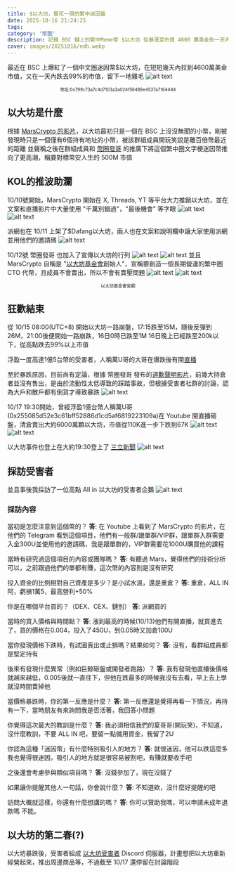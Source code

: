 ```yaml
---
title: $以大坊，曇花一現的繁中迷因盤
date: 2025-10-16 21:24:25
tags:
category: '幣圈'
description: 記錄 BSC 鏈上的繁中Meme幣 $以大坊 從暴漲至市值 4600 萬美金到一天內崩跌 99% 的完整過程,以及 KOL 推波助瀾背後的故事，並採訪受害者，以及以大坊自救會之後的打算。
cover: images/20251016/edh.webp
---
```

最近在 BSC 上爆紅了一個中文圈迷因幣$以大坊，在短短幾天內拉到4600萬美金市值，又在一天內跌去99%的市值，留下一地雞毛
![alt text](images/20251016/image.webp)
<div style="text-align: center; font-size: 0.7em;">地址:0x799c73a7c4d7103a3a024f56486e4537a7164444</div>

## 以大坊是什麼
根據 [MarsCrypto 的影片](https://www.youtube.com/watch?v=ozE6-zcs_Hw)，以大坊最初只是一個在 BSC 上沒沒無聞的小幣，剛被發現時只是一個僅有6個持有地址的小幣，被該群組成員開玩笑說是離百倍幣最近的距離
並聲稱之後在群組成員和 [幣圈發哥](https://www.youtube.com/@Facrypto.t) 的推廣下將這個繁中圈文字梗迷因幣推向了更高潮，稱要對標幣安人生的 500M 市值

## KOL的推波助瀾
10/10號開始，MarsCrypto 開始在 X, Threads, YT 等平台大力推銷以大坊，並在文案和直播影片中大量使用 "千萬別錯過"，"最後機會" 等字眼
![alt text](images/20251016/image-1.webp)
![alt text](images/20251016/image-4.webp)

派網也在 10/11 上架了$Dafang以大坊，兩人也在文案和說明欄中讓大家使用派網並用他們的邀請碼
![alt text](images/20251016/pionex.webp)

10/12號 幣圈發哥 也加入了宣傳以大坊的行列
![alt text](images/20251016/image-2.webp)
![alt text](images/20251016/image-5.webp)
並且 MarsCrypto 自稱是 "[以大坊基金會](https://edh-seven.vercel.app)創始人"，宣稱要創造一個長期營運的繁中圈 CTO 代幣，且成員不會賣出，所以不會有賣壓問題
![alt text](images/20251016/image-3.webp)
![alt text](images/20251016/image-6.webp)
<div style="text-align: center; font-size: 0.7em;">以大坊基金會官網</div>

## 狂歡結束
從 10/15 08:00(UTC+8) 開始以大坊一路崩盤，17:15跌至15M，隨後反彈到26M，21:00後便開始一路崩跌，16日0時已跌至1M
16日晚上已經跌至200k以下，從高點跌去99%以上市值

浮盈一度高達1億5台幣的受害者，人稱萬U哥的大哥在爆跌後有開[直播](https://www.youtube.com/live/0wubKAMlpRs)

至於暴跌原因，目前尚有定論，根據 幣圈發哥 發布的[道歉聲明影片](https://www.youtube.com/watch?v=Bt3fIf0NJqY)，前幾大持倉者並沒有售出，是由於流動性太低導致的踩踏事故，但根據受害者社群的討論，認為大戶和散戶都有倒貨才導致暴跌
![alt text](images/20251016/image-7.webp)

10/17 19:30開始，曾經浮盈1億台幣人稱萬U哥(0x255085d52e3c61bff52886d1cd5af6819223109a)在 Youtube 開直播砸盤，清倉賣出大約6000萬顆以大坊，市值從110K進一步下跌到67K
![alt text](images/20251016/img.webp)
![alt text](images/20251016/img1.webp)

以大坊事件也登上在大約19:30登上了 [三立新聞](https://www.youtube.com/watch?v=JDRSC77oKLo)
![alt text](images/20251016/img2.webp)
## 採訪受害者
並且事後我採訪了一位高點 All in 以大坊的受害者企鵝
![alt text](images/20251016/img3.webp)

### 採訪內容
當初是怎麼注意到這個幣的？
**答**: 在 Youtube 上看到了 MarsCrypto 的影片，在他們的 Telegram 看到這個項目，他們有一般群/跟單群/VIP群，跟單群入群需要入金300U並使用他的邀請碼，我是跟單群的，VIP群需要花1000U購買他的課程

當時有研究過這個項目的內容或團隊嗎？
**答**: 有聽過 Mars，覺得他們的技術分析可以，之前跟過他們的單都有賺，這次幣的內容則是沒有研究

投入資金的比例相對自己資產是多少？是小試水溫，還是重倉？
**答**: 重倉，ALL IN 阿，虧損1萬5，最高營利+50%

你是在哪個平台買的？（DEX、CEX、鏈別）
**答**: 派網買的

當時的買入價格與時間點？
**答**: 漲到最高的時候(10/13)他們有開直播，就買進去了，買的價格在0.004，投入了450U，到0.05時又加倉100U

當你發現價格下跌時，有試圖賣出或止損嗎？結果如何？
**答**: 沒有，看群組成員都是堅定持有

後來有發現什麼異常（例如巨鯨砸盤或開發者跑路）？
**答**: 我有發現他直播後價格就越來越低，0.005後就一直往下，但他在跌最多的時候我沒有去看，早上去上學就沒時間賣掉他

當價格暴跌時，你的第一反應是什麼？
**答**: 第一反應還是覺得再看一下情況，再持有一下，當時朋友有來詢問我是否活著，我回答小問題

你覺得這次最大的教訓是什麼？
**答**: 我必須相信我們的夏哥哥(開玩笑)，不知道，沒什麼教訓，不要 ALL IN 吧，要留一點備用資金，我留了2U

你認為這種「迷因幣」有什麼特別吸引人的地方？
**答**: 就很迷因，他可以跌這麼多我也覺得很迷因，吸引人的地方就是很容易被割吧，有賺就要收手吧

之後還會考慮參與類似項目嗎？
**答**: 沒錢參加了，現在沒錢了

如果讓你提醒其他人一句話，你會說什麼？
**答**: 不知道欸，沒什麼好提醒的吧

訪問大概就這樣，你還有什麼想講的嗎？
**答**: 你可以贊助我嗎，可以申請未成年退款嗎
不能。

## 以大坊的第二春(?)
以大坊暴跌後，受害者組成 [以大坊受害者](https://discord.gg/DzQR62R9) Discord 伺服器，計畫想把以大坊重新經營起來，推出周邊商品等，不過截至 10/17 還停留在討論階段